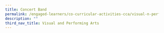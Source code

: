 ```yaml
---
title: Concert Band
permalink: /engaged-learners/co-curricular-activities-cca/visual-n-performing-arts/concert-band/
description: ""
third_nav_title: Visual and Performing Arts
---
```


